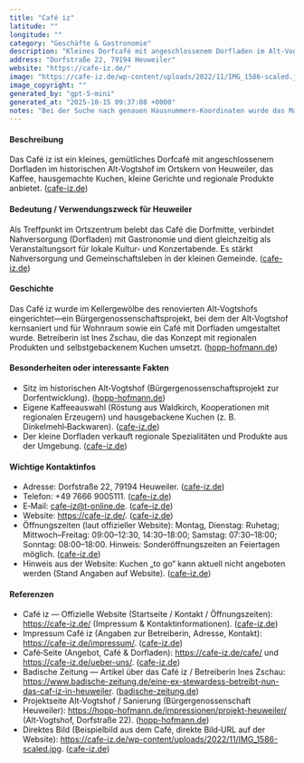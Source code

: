 ```yaml
---
title: "Café iz"
latitude: ""
longitude: ""
category: "Geschäfte & Gastronomie"
description: "Kleines Dorfcafé mit angeschlossenem Dorfladen im Alt‑Vogtshof im Ortskern von Heuweiler."
address: "Dorfstraße 22, 79194 Heuweiler"
website: "https://cafe-iz.de/"
image: "https://cafe-iz.de/wp-content/uploads/2022/11/IMG_1586-scaled.jpg"
image_copyright: ""
generated_by: "gpt-5-mini"
generated_at: "2025-10-15 09:37:08 +0000"
notes: "Bei der Suche nach genauen Hausnummern-Koordinaten wurde das Mapbox-Reverse-Geocoding verwendet; es lieferte nahegelegene Treffer (z. B. Dorfstraße 21: 48.051713, 7.903225), für die konkrete Hausnummer 22 konnten jedoch keine verifizierbaren Einzelkoordinaten gefunden werden, daher wurden Latitude/Longitude-Felder leer gelassen. Quellen: Café-Website (cafe-iz.de), Impressum, Badische Zeitung, Projektseite Alt‑Vogtshof; Mapbox-Reverse-Geocoding (abweichende Nachbaradresse)."
---
```


#### Beschreibung
Das Café iz ist ein kleines, gemütliches Dorfcafé mit angeschlossenem Dorfladen im historischen Alt‑Vogtshof im Ortskern von Heuweiler, das Kaffee, hausgemachte Kuchen, kleine Gerichte und regionale Produkte anbietet. ([cafe-iz.de](https://cafe-iz.de/))

#### Bedeutung / Verwendungszweck für Heuweiler
Als Treffpunkt im Ortszentrum belebt das Café die Dorfmitte, verbindet Nahversorgung (Dorfladen) mit Gastronomie und dient gleichzeitig als Veranstaltungsort für lokale Kultur‑ und Konzertabende. Es stärkt Nahversorgung und Gemeinschaftsleben in der kleinen Gemeinde. ([cafe-iz.de](https://cafe-iz.de/))

#### Geschichte
Das Café iz wurde im Kellergewölbe des renovierten Alt‑Vogtshofs eingerichtet—ein Bürgergenossenschaftsprojekt, bei dem der Alt‑Vogtshof kernsaniert und für Wohnraum sowie ein Café mit Dorfladen umgestaltet wurde. Betreiberin ist Ines Zschau, die das Konzept mit regionalen Produkten und selbstgebackenem Kuchen umsetzt. ([hopp-hofmann.de](https://hopp-hofmann.de/impressionen/projekt-heuweiler/?utm_source=openai))

#### Besonderheiten oder interessante Fakten
- Sitz im historischen Alt‑Vogtshof (Bürgergenossenschaftsprojekt zur Dorfentwicklung). ([hopp-hofmann.de](https://hopp-hofmann.de/impressionen/projekt-heuweiler/?utm_source=openai))  
- Eigene Kaffeeauswahl (Röstung aus Waldkirch, Kooperationen mit regionalen Erzeugern) und hausgebackene Kuchen (z. B. Dinkelmehl‑Backwaren). ([cafe-iz.de](https://cafe-iz.de/cafe/?utm_source=openai))  
- Der kleine Dorfladen verkauft regionale Spezialitäten und Produkte aus der Umgebung. ([cafe-iz.de](https://cafe-iz.de/))

#### Wichtige Kontaktinfos
- Adresse: Dorfstraße 22, 79194 Heuweiler. ([cafe-iz.de](https://cafe-iz.de/))  
- Telefon: +49 7666 9005111. ([cafe-iz.de](https://cafe-iz.de/))  
- E‑Mail: cafe-iz@t-online.de. ([cafe-iz.de](https://cafe-iz.de/))  
- Website: https://cafe-iz.de/. ([cafe-iz.de](https://cafe-iz.de/))  
- Öffnungszeiten (laut offizieller Website): Montag, Dienstag: Ruhetag; Mittwoch–Freitag: 09:00–12:30, 14:30–18:00; Samstag: 07:30–18:00; Sonntag: 08:00–18:00. Hinweis: Sonderöffnungszeiten an Feiertagen möglich. ([cafe-iz.de](https://cafe-iz.de/))  
- Hinweis aus der Website: Kuchen „to go“ kann aktuell nicht angeboten werden (Stand Angaben auf Website). ([cafe-iz.de](https://cafe-iz.de/))

#### Referenzen
- Café iz — Offizielle Website (Startseite / Kontakt / Öffnungszeiten): https://cafe-iz.de/ (Impressum & Kontaktinformationen). ([cafe-iz.de](https://cafe-iz.de/))  
- Impressum Café iz (Angaben zur Betreiberin, Adresse, Kontakt): https://cafe-iz.de/impressum/. ([cafe-iz.de](https://cafe-iz.de/impressum/?utm_source=openai))  
- Café‑Seite (Angebot, Café & Dorfladen): https://cafe-iz.de/cafe/ und https://cafe-iz.de/ueber-uns/. ([cafe-iz.de](https://cafe-iz.de/cafe/?utm_source=openai))  
- Badische Zeitung — Artikel über das Café iz / Betreiberin Ines Zschau: https://www.badische-zeitung.de/eine-ex-stewardess-betreibt-nun-das-caf-iz-in-heuweiler. ([badische-zeitung.de](https://www.badische-zeitung.de/eine-ex-stewardess-betreibt-nun-das-caf-iz-in-heuweiler?utm_source=openai))  
- Projektseite Alt‑Vogtshof / Sanierung (Bürgergenossenschaft Heuweiler): https://hopp-hofmann.de/impressionen/projekt-heuweiler/ (Alt‑Vogtshof, Dorfstraße 22). ([hopp-hofmann.de](https://hopp-hofmann.de/impressionen/projekt-heuweiler/?utm_source=openai))  
- Direktes Bild (Beispielbild aus dem Café, direkte Bild‑URL auf der Website): https://cafe-iz.de/wp-content/uploads/2022/11/IMG_1586-scaled.jpg. ([cafe-iz.de](https://cafe-iz.de/wp-content/uploads/2022/11/IMG_1586-scaled.jpg))